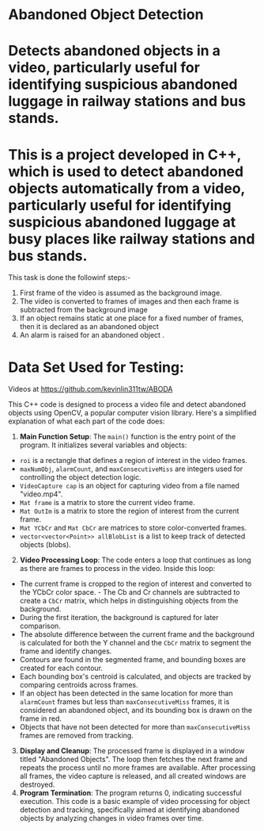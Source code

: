 # Abandoned Object Detection

# Detects abandoned objects in a video, particularly useful for identifying suspicious abandoned luggage in railway stations and bus stands. 
# This is a project developed in C++, which is used to detect abandoned objects automatically from a video, particularly useful for identifying suspicious abandoned luggage at busy places like railway stations and bus stands.

This task is done the followinf steps:-
1. First frame of the video is assumed as the background image.
2. The video is converted to frames of images and then each frame is subtracted from the background image
3. If an object remains static at one place for a fixed number of frames, then it is declared as an abandoned object
4. An alarm is raised for an abandoned object .

# Data Set Used for Testing:
Videos at https://github.com/kevinlin311tw/ABODA

This C++ code is designed to process a video file and detect abandoned objects using OpenCV, a popular computer vision library. 
Here's a simplified explanation of what each part of the code does: 
1. **Main Function Setup**: The `main()` function is the entry point of the program. It initializes several variables and objects: 
- `roi` is a rectangle that defines a region of interest in the video frames. 
- `maxNumObj`, `alarmCount`, and `maxConsecutiveMiss` are integers used for controlling the object detection logic. 
- `VideoCapture cap` is an object for capturing video from a file named "video.mp4". 
- `Mat frame` is a matrix to store the current video frame. 
- `Mat OutIm` is a matrix to store the region of interest from the current frame. 
- `Mat YCbCr` and `Mat CbCr` are matrices to store color-converted frames. 
- `vector<vector<Point>> allBlobList` is a list to keep track of detected objects (blobs). 
2. **Video Processing Loop**: The code enters a loop that continues as long as there are frames to process in the video. 
Inside this loop: 
- The current frame is cropped to the region of interest and converted to the YCbCr color space. - The Cb and Cr channels are subtracted to create a `CbCr` matrix, which helps in distinguishing objects from the background. 
- During the first iteration, the background is captured for later comparison. 
- The absolute difference between the current frame and the background is calculated for both the Y channel and the `CbCr` matrix to segment the frame and identify changes. 
- Contours are found in the segmented frame, and bounding boxes are created for each contour. 
- Each bounding box's centroid is calculated, and objects are tracked by comparing centroids across frames. 
- If an object has been detected in the same location for more than `alarmCount` frames but less than `maxConsecutiveMiss` frames, it is considered an abandoned object, and its bounding box is drawn on the frame in red. 
- Objects that have not been detected for more than `maxConsecutiveMiss` frames are removed from tracking. 
3. **Display and Cleanup**: The processed frame is displayed in a window titled "Abandoned Objects". 
The loop then fetches the next frame and repeats the process until no more frames are available. After processing all frames,
the video capture is released, and all created windows are destroyed. 
4. **Program Termination**: The program returns 0, indicating successful execution. 
This code is a basic example of video processing for object detection and tracking, 
specifically aimed at identifying abandoned objects by analyzing changes in video frames over time.
